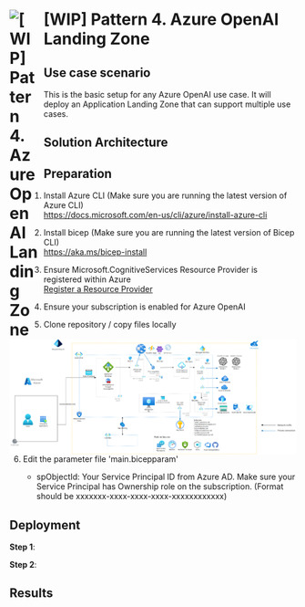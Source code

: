 # <img src ='https://airsblobstorage.blob.core.windows.net/airstream/bicep.png' alt="[WIP] Pattern 4. Azure OpenAI Landing Zone" width="50px" style="float: left; margin-right:10px;"> [WIP] Pattern 4. Azure OpenAI Landing Zone

## Use case scenario

This is the basic setup for any Azure OpenAI use case. It will deploy an Application Landing Zone that can support multiple use cases.

## Solution Architecture
## <img src="/Assets/images/Pattern4.A.png" alt="Pattern 4. Azure OpenAI Landing Zone" style="float: left; margin-right:10px;" />

## Preparation
1. Install Azure CLI (Make sure you are running the latest version of Azure CLI)  
https://docs.microsoft.com/en-us/cli/azure/install-azure-cli
1. Install bicep (Make sure you are running the latest version of Bicep CLI)  
https://aka.ms/bicep-install
1. Ensure Microsoft.CognitiveServices Resource Provider is registered within Azure  
[Register a Resource Provider](https://learn.microsoft.com/en-us/azure/azure-resource-manager/management/resource-providers-and-types)
1. Ensure your subscription is enabled for Azure OpenAI
1. Clone repository / copy files locally

1. Edit the parameter file 'main.bicepparam'

    - spObjectId: Your Service Principal ID from Azure AD. Make sure your Service Principal has Ownership role on the subscription. (Format should be xxxxxxx-xxxx-xxxx-xxxx-xxxxxxxxxxxx)
## Deployment

**Step 1**: 

**Step 2**: 

## Results
